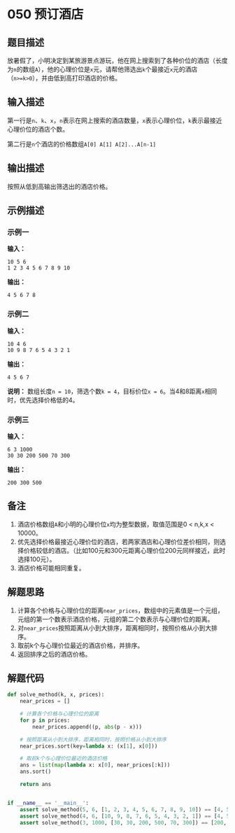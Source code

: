 # 050 预订酒店

## 题目描述

放暑假了，小明决定到某旅游景点游玩，他在网上搜索到了各种价位的酒店（长度为`n`的数组`A`），他的心理价位是`x`元，请帮他筛选出`k`个最接近`x`元的酒店（`n>=k>0`），并由低到高打印酒店的价格。

## 输入描述

第一行是`n`、`k`、`x`，`n`表示在网上搜索的酒店数量，`x`表示心理价位，`k`表示最接近心理价位的酒店个数。  

第二行是`n`个酒店的价格数组`A[0] A[1] A[2]...A[n-1]`

## 输出描述

按照从低到高输出筛选出的酒店价格。

## 示例描述

### 示例一

**输入：**

```text
10 5 6
1 2 3 4 5 6 7 8 9 10
```

**输出：**

```text
4 5 6 7 8
```

### 示例二

**输入：**

```text
10 4 6
10 9 8 7 6 5 4 3 2 1
```

**输出：**

```text
4 5 6 7
```

**说明：**
数组长度`n = 10`，筛选个数`k = 4`，目标价位`x = 6`。当4和8距离`x`相同时，优先选择价格低的4。

### 示例三

**输入：**

```text
6 3 1000
30 30 200 500 70 300
```

**输出：**

```text
200 300 500
```

## 备注

1. 酒店价格数组`A`和小明的心理价位`x`均为整型数据，取值范围是0 < n,k,x < 10000。 
2. 优先选择价格最接近心理价位的酒店，若两家酒店和心理价位差价相同，则选择价格较低的酒店。（比如100元和300元距离心理价位200元同样接近，此时选择100元）。
3. 酒店价格可能相同重复。

## 解题思路

1. 计算各个价格与心理价位的距离`near_prices`，数组中的元素值是一个元组，元组的第一个数表示酒店价格，元组的第二个数表示与心理价位的距离。
2. 对`near_prices`按照距离从小到大排序，距离相同时，按照价格从小到大排序。
3. 取前k个与心理价位最近的酒店价格，并排序。
4. 返回排序之后的酒店价格。

## 解题代码

```python
def solve_method(k, x, prices):
    near_prices = []

    # 计算各个价格与心理价位的距离
    for p in prices:
        near_prices.append((p, abs(p - x)))

    # 按照距离从小到大排序，距离相同时，按照价格从小到大排序
    near_prices.sort(key=lambda x: (x[1], x[0]))

    # 取前k个与心理价位最近的酒店价格
    ans = list(map(lambda x: x[0], near_prices[:k]))
    ans.sort()

    return ans


if __name__ == '__main__':
    assert solve_method(5, 6, [1, 2, 3, 4, 5, 6, 7, 8, 9, 10]) == [4, 5, 6, 7, 8]
    assert solve_method(4, 6, [10, 9, 8, 7, 6, 5, 4, 3, 2, 1]) == [4, 5, 6, 7]
    assert solve_method(3, 1000, [30, 30, 200, 500, 70, 300]) == [200, 300, 500]
```